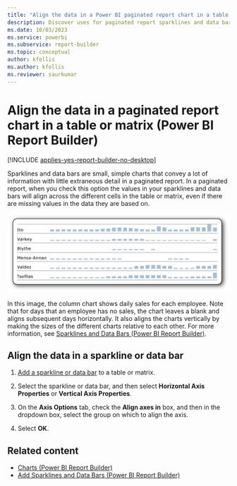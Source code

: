 ```yaml
---
title: "Align the data in a Power BI paginated report chart in a table or matrix | Microsoft Docs"
description: Discover uses for paginated report sparklines and data bars in Report Builder. These small, simple charts convey a lot of information with the minimum amount of detail.
ms.date: 10/03/2023
ms.service: powerbi
ms.subservice: report-builder
ms.topic: conceptual
author: kfollis
ms.author: kfollis
ms.reviewer: saurkumar
---
```

# Align the data in a paginated report chart in a table or matrix (Power BI Report Builder)

[!INCLUDE [applies-yes-report-builder-no-desktop](../../includes/applies-yes-report-builder-no-desktop.md)]

  Sparklines and data bars are small, simple charts that convey a lot of information with little extraneous detail in a paginated report. In a paginated report, when you check this option the values in your sparklines and data bars will align across the different cells in the table or matrix, even if there are missing values in the data they are based on.  
  
 ![Screenshot of a Sparkline Align Data.](media/sparkline-align-data.gif "Screenshot of a Sparkline Align Data.")  
  
 In this image, the column chart shows daily sales for each employee. Note that for days that an employee has no sales, the chart leaves a blank and aligns subsequent days horizontally. It also aligns the charts vertically by making the sizes of the different charts relative to each other. For more information, see [Sparklines and Data Bars &#40;Power BI Report Builder&#41;](sparklines-data-bars-report-builder.md).  
  
## Align the data in a sparkline or data bar  
  
1.  [Add a sparkline or data bar](sparklines-data-bars-report-builder.md) to a table or matrix.  
  
1. Select the sparkline or data bar, and then select **Horizontal Axis Properties** or **Vertical Axis Properties**.  
  
1.  On the **Axis Options** tab, check the **Align axes in** box, and then in the dropdown box, select the group on which to align the axis.  
  
1.  Select **OK**.
  
## Related content

- [Charts &#40;Power BI Report Builder&#41;](../../paginated-reports/report-design/visualizations/charts-report-builder.md)   
- [Add Sparklines and Data Bars &#40;Power BI Report Builder&#41;](sparklines-data-bars-report-builder.md)  
  
  
